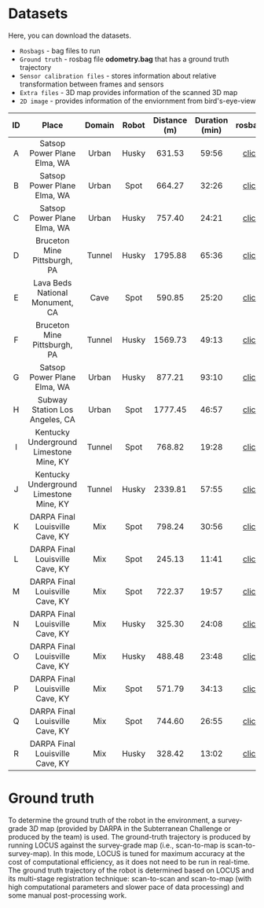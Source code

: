 # Datasets

Here, you can download the datasets. 
- ```Rosbags``` - bag files to run
- ```Ground truth``` - rosbag file **odometry.bag** that has a ground truth trajectory
- ```Sensor calibration files``` - stores information about relative transformation between frames and sensors
- ```Extra files``` - 3D map provides information of the scanned 3D map
- ```2D image``` - provides information of the enviornment from bird's-eye-view


|  ID | Place  | Domain  | Robot   | Distance (m) | Duration (min)  | rosbags  | Extra files  | 2D image | 
|:-:|:-:|:-:|:-:|:-:|:-:|:-:|:-:|:-:|
| A  | Satsop Power Plane Elma, WA              |Urban | Husky | 631.53   |59:56   |[click](https://makeameme.org/meme/weve-got-some-ywcih8)  |[click](https://makeameme.org/meme/weve-got-some-ywcih8)   |
| B  | Satsop Power Plane Elma, WA              |Urban | Spot  | 664.27   |32:26   |[click](https://makeameme.org/meme/weve-got-some-ywcih8)   |[click](https://makeameme.org/meme/weve-got-some-ywcih8)   | 
| C  | Satsop Power Plane Elma, WA              |Urban | Husky | 757.40   |24:21   |[click](https://makeameme.org/meme/weve-got-some-ywcih8)   |[click](https://makeameme.org/meme/weve-got-some-ywcih8)  |
| D  | Bruceton Mine Pittsburgh, PA             |Tunnel| Husky | 1795.88  |65:36   |[click](https://makeameme.org/meme/weve-got-some-ywcih8)   |[click](https://makeameme.org/meme/weve-got-some-ywcih8)   |
| E  | Lava Beds National Monument, CA          |Cave  | Spot  | 590.85   |25:20   |[click](https://makeameme.org/meme/weve-got-some-ywcih8)   |[click](https://makeameme.org/meme/weve-got-some-ywcih8)   |
| F  | Bruceton Mine Pittsburgh, PA             |Tunnel| Husky | 1569.73  |49:13   |[click](https://makeameme.org/meme/weve-got-some-ywcih8)   |[click](https://makeameme.org/meme/weve-got-some-ywcih8)  |
| G  | Satsop Power Plane Elma, WA              |Urban | Husky | 877.21   |93:10   |[click](https://makeameme.org/meme/weve-got-some-ywcih8)   |[click](https://makeameme.org/meme/weve-got-some-ywcih8)  |
| H  | Subway Station Los Angeles, CA           |Urban | Spot  | 1777.45  |46:57   |[click](https://makeameme.org/meme/weve-got-some-ywcih8)   |[click](https://makeameme.org/meme/weve-got-some-ywcih8)   |
| I  | Kentucky Underground Limestone Mine, KY  |Tunnel| Spot  | 768.82   |19:28   |[click](https://makeameme.org/meme/weve-got-some-ywcih8)   |[click](https://makeameme.org/meme/weve-got-some-ywcih8)   |
| J  | Kentucky Underground Limestone Mine, KY  |Tunnel| Husky | 2339.81  |57:55   |[click](https://makeameme.org/meme/weve-got-some-ywcih8)   |[click](https://makeameme.org/meme/weve-got-some-ywcih8)  |
| K  | DARPA Final Louisville Cave, KY          |Mix   | Spot  | 798.24   |30:56   |[click](https://makeameme.org/meme/weve-got-some-ywcih8)   |[click](https://makeameme.org/meme/weve-got-some-ywcih8)   |
| L  | DARPA Final Louisville Cave, KY          |Mix   | Spot  | 245.13   |11:41   |[click](https://makeameme.org/meme/weve-got-some-ywcih8)   |[click](https://makeameme.org/meme/weve-got-some-ywcih8)  |
| M  | DARPA Final Louisville Cave, KY          |Mix   | Spot  | 722.37   |19:57   |[click](https://makeameme.org/meme/weve-got-some-ywcih8)   |[click](https://makeameme.org/meme/weve-got-some-ywcih8)  |
| N  | DARPA Final Louisville Cave, KY          |Mix   | Husky | 325.30   |24:08   |[click](https://makeameme.org/meme/weve-got-some-ywcih8)   |[click](https://makeameme.org/meme/weve-got-some-ywcih8)   |
| O  | DARPA Final Louisville Cave, KY          |Mix   | Husky | 488.48   |23:48   |[click](https://makeameme.org/meme/weve-got-some-ywcih8)   |[click](https://makeameme.org/meme/weve-got-some-ywcih8)   |
| P  | DARPA Final Louisville Cave, KY          |Mix   | Spot  | 571.79   |34:13   |[click](https://makeameme.org/meme/weve-got-some-ywcih8)   |[click](https://makeameme.org/meme/weve-got-some-ywcih8)   |
| Q  | DARPA Final Louisville Cave, KY          |Mix   | Spot  | 744.60   |26:55   |[click](https://makeameme.org/meme/weve-got-some-ywcih8)   |[click](https://makeameme.org/meme/weve-got-some-ywcih8)   |
| R  | DARPA Final Louisville Cave, KY          |Mix   | Husky | 328.42   |13:02   |[click](https://makeameme.org/meme/weve-got-some-ywcih8)   |[click](https://makeameme.org/meme/weve-got-some-ywcih8)    |
 
# Ground truth

To determine the ground truth of the robot in the environment, a survey-grade $3D$ map (provided by DARPA in the Subterranean Challenge or produced by the team) is used.
The ground-truth trajectory is produced by running LOCUS  against the survey-grade map (i.e., scan-to-map is scan-to-survey-map). In this mode, LOCUS is tuned for maximum accuracy at the cost of computational efficiency, as it does not need to be run in real-time.  
The ground truth trajectory of the robot is determined based on LOCUS and its multi-stage registration technique: scan-to-scan and scan-to-map (with high computational parameters and slower pace of data processing) and some manual post-processing work.
